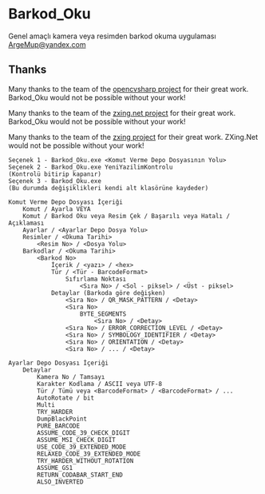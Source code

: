 # Barkod_Oku
Genel amaçlı kamera veya resimden barkod okuma uygulaması ArgeMup@yandex.com

## Thanks
Many thanks to the team of the [opencvsharp project](https://github.com/shimat/opencvsharp) for their great work. Barkod_Oku would not be possible without your work!

Many thanks to the team of the [zxing.net project](https://https://github.com/micjahn/ZXing.Net) for their great work. Barkod_Oku would not be possible without your work!

Many thanks to the team of the [zxing project](https://github.com/zxing/zxing) for their great work. ZXing.Net would not be possible without your work!

    Seçenek 1 - Barkod_Oku.exe <Komut Verme Depo Dosyasının Yolu>
    Seçenek 2 - Barkod_Oku.exe YeniYazilimKontrolu                                  (Kontrolü bitirip kapanır)
    Seçenek 3 - Barkod_Oku.exe                                                      (Bu durumda değişiklikleri kendi alt klasörüne kaydeder)

    Komut Verme Depo Dosyası İçeriği
        Komut / Ayarla VEYA
        Komut / Barkod Oku veya Resim Çek / Başarılı veya Hatalı / Açıklaması
        Ayarlar / <Ayarlar Depo Dosya Yolu>
        Resimler / <Okuma Tarihi>
            <Resim No> / <Dosya Yolu>
        Barkodlar / <Okuma Tarihi>
            <Barkod No>
                İçerik / <yazı> / <hex>
                Tür / <Tür - BarcodeFormat>
                    Sıfırlama Noktası
                        <Sıra No> / <Sol - piksel> / <Üst - piksel>
                Detaylar (Barkoda göre değişken)
                    <Sıra No> / QR_MASK_PATTERN / <Detay>
                    <Sıra No>
                        BYTE_SEGMENTS
                            <Sıra No> / <Detay>
                    <Sıra No> / ERROR_CORRECTION_LEVEL / <Detay>
                    <Sıra No> / SYMBOLOGY_IDENTIFIER / <Detay>
                    <Sıra No> / ORIENTATION / <Detay>
                    <Sıra No> / ... / <Detay>
        
    Ayarlar Depo Dosyası İçeriği
        Detaylar
            Kamera No / Tamsayı
            Karakter Kodlama / ASCII veya UTF-8
            Tür / Tümü veya <BarcodeFormat> / <BarcodeFormat> / ...
            AutoRotate / bit
            Multi
            TRY_HARDER
            DumpBlackPoint
            PURE_BARCODE
            ASSUME_CODE_39_CHECK_DIGIT
            ASSUME_MSI_CHECK_DIGIT
            USE_CODE_39_EXTENDED_MODE
            RELAXED_CODE_39_EXTENDED_MODE
            TRY_HARDER_WITHOUT_ROTATION
            ASSUME_GS1
            RETURN_CODABAR_START_END
            ALSO_INVERTED